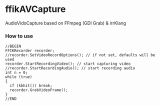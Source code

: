 # ffikAVCapture
AudioVidoCapture based on FFmpeg (GDI Grab) & irrKlang

### How to use

    //BEGIN
    FFIKRecorder recorder;
    //recorder.SetVideoRecordOptions(); // if not set, defaults will be used
    recorder.StartRecordingVideo(); // start capturing video
    //recorder.StartRecordingAudio(); // start recording audio
    int n = 0;
    while (true)
    {
      if (kbhit()) break;
      recorder.GrabVideoFrame();
    }
    //END
